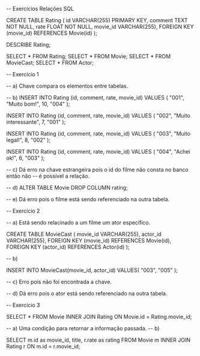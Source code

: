 -- Exercícios Relações SQL 


CREATE TABLE Rating (
		id VARCHAR(255) PRIMARY KEY,
    comment TEXT NOT NULL,
		rate FLOAT NOT NULL,
    movie_id VARCHAR(255),
    FOREIGN KEY (movie_id) REFERENCES Movie(id)
);

DESCRIBE Rating;

SELECT * FROM Rating;
SELECT * FROM Movie;
SELECT * FROM MovieCast;
SELECT * FROM Actor;

-- Exercício 1

-- a) Chave compara os elementos entre tabelas. 

-- b) 
INSERT INTO Rating (id, comment, rate, movie_id) 
VALUES (
	"001",
    "Muito bom!",
    10,
	"004"
);

INSERT INTO Rating (id, comment, rate, movie_id) 
VALUES (
	"002",
    "Muito interessante",
    7,
	"001"
);

INSERT INTO Rating (id, comment, rate, movie_id) 
VALUES (
	"003",
    "Muito legal!",
    8,
	"002"
);

INSERT INTO Rating (id, comment, rate, movie_id) 
VALUES (
	"004",
    "Achei ok!",
    6,
	"003"
);


-- c) Dá erro na chave estrangeira pois o id do filme não consta no banco então não
-- é possível a relação. 

-- d)
ALTER TABLE Movie DROP COLUMN rating;

-- e) Dá erro pois o filme está sendo referenciado na outra tabela. 

-- Exercício 2 

-- a) Está sendo relacinado a um filme um ator específico. 

CREATE TABLE MovieCast (
		movie_id VARCHAR(255),
		actor_id VARCHAR(255),
    FOREIGN KEY (movie_id) REFERENCES Movie(id),
    FOREIGN KEY (actor_id) REFERENCES Actor(id)
);

-- b) 

INSERT INTO MovieCast(movie_id, actor_id)
VALUES(
	"003",
    "005"
);

-- c) Erro pois não foi encontrada a chave.

-- d) Dá erro pois o ator está sendo referenciado na outra tabela. 

-- Exercício 3 


SELECT * FROM Movie 
INNER JOIN Rating ON Movie.id = Rating.movie_id;

-- a) Uma condição para retornar a informação passada. 
-- b) 

SELECT m.id as movie_id, title, r.rate as rating FROM Movie m
INNER JOIN Rating r ON m.id = r.movie_id;
